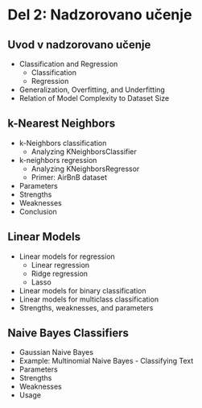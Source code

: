 # Del 2: Nadzorovano učenje

## Uvod v nadzorovano učenje
- Classification and Regression
    - Classification
    - Regression
- Generalization, Overfitting, and Underfitting
- Relation of Model Complexity to Dataset Size

## k-Nearest Neighbors
- k-Neighbors classification
    - Analyzing KNeighborsClassifier
- k-neighbors regression
    - Analyzing KNeighborsRegressor
    - Primer: AirBnB dataset
- Parameters
- Strengths
- Weaknesses
- Conclusion

## Linear Models
- Linear models for regression
    - Linear regression
    - Ridge regression
    - Lasso
- Linear models for binary classification
- Linear models for multiclass classification
- Strengths, weaknesses, and parameters

## Naive Bayes Classifiers
- Gaussian Naive Bayes
- Example: Multinomial Naive Bayes - Classifying Text
- Parameters
- Strengths
- Weaknesses
- Usage
